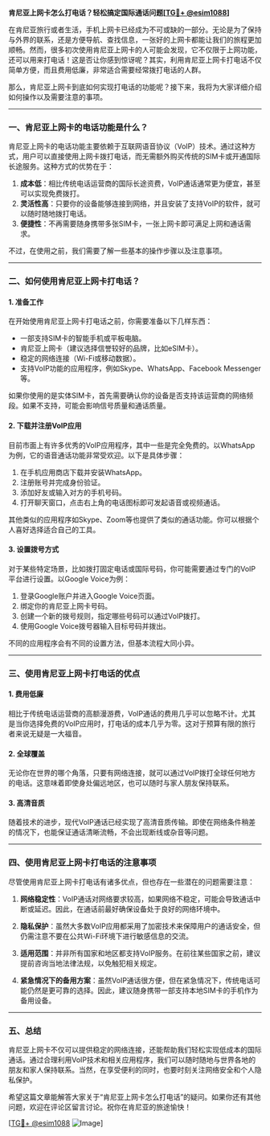 **肯尼亚上网卡怎么打电话？轻松搞定国际通话问题[[TG💪+ @esim1088](https://t.me/s/esim1088)]**

在肯尼亚旅行或者生活，手机上网卡已经成为不可或缺的一部分。无论是为了保持与外界的联系，还是方便导航、查找信息，一张好的上网卡都能让我们的旅程更加顺畅。然而，很多初次使用肯尼亚上网卡的人可能会发现，它不仅限于上网功能，还可以用来打电话！这是否让你感到惊讶呢？其实，利用肯尼亚上网卡打电话不仅简单方便，而且费用低廉，非常适合需要经常拨打电话的人群。

那么，肯尼亚上网卡到底如何实现打电话的功能呢？接下来，我将为大家详细介绍如何操作以及需要注意的事项。

---

### **一、肯尼亚上网卡的电话功能是什么？**

肯尼亚上网卡的电话功能主要依赖于互联网语音协议（VoIP）技术。通过这种方式，用户可以直接使用上网卡拨打电话，而无需额外购买传统的SIM卡或开通国际长途服务。这种方式的优势在于：

1. **成本低**：相比传统电话运营商的国际长途资费，VoIP通话通常更为便宜，甚至可以实现免费拨打。
2. **灵活性高**：只要你的设备能够连接到网络，并且安装了支持VoIP的软件，就可以随时随地拨打电话。
3. **便捷性**：不再需要随身携带多张SIM卡，一张上网卡即可满足上网和通话需求。

不过，在使用之前，我们需要了解一些基本的操作步骤以及注意事项。

---

### **二、如何使用肯尼亚上网卡打电话？**

#### **1. 准备工作**
在开始使用肯尼亚上网卡打电话之前，你需要准备以下几样东西：
- 一部支持SIM卡的智能手机或平板电脑。
- 肯尼亚上网卡（建议选择信誉较好的品牌，比如eSIM卡）。
- 稳定的网络连接（Wi-Fi或移动数据）。
- 支持VoIP功能的应用程序，例如Skype、WhatsApp、Facebook Messenger等。

如果你使用的是实体SIM卡，首先需要确认你的设备是否支持该运营商的网络频段。如果不支持，可能会影响信号质量和通话质量。

#### **2. 下载并注册VoIP应用**
目前市面上有许多优秀的VoIP应用程序，其中一些是完全免费的。以WhatsApp为例，它的语音通话功能非常受欢迎。以下是具体步骤：

1. 在手机应用商店下载并安装WhatsApp。
2. 注册账号并完成身份验证。
3. 添加好友或输入对方的手机号码。
4. 打开聊天窗口，点击右上角的电话图标即可发起语音或视频通话。

其他类似的应用程序如Skype、Zoom等也提供了类似的通话功能。你可以根据个人喜好选择适合自己的工具。

#### **3. 设置拨号方式**
对于某些特定场景，比如拨打固定电话或国际号码，你可能需要通过专门的VoIP平台进行设置。以Google Voice为例：

1. 登录Google账户并进入Google Voice页面。
2. 绑定你的肯尼亚上网卡号码。
3. 创建一个新的拨号规则，指定哪些号码可以通过VoIP拨打。
4. 使用Google Voice拨号器输入目标号码并拨出。

不同的应用程序会有不同的设置方法，但基本流程大同小异。

---

### **三、使用肯尼亚上网卡打电话的优点**

#### **1. 费用低廉**
相比于传统电话运营商的高额漫游费，VoIP通话的费用几乎可以忽略不计。尤其是当你选择免费的VoIP应用时，打电话的成本几乎为零。这对于预算有限的旅行者来说无疑是一大福音。

#### **2. 全球覆盖**
无论你在世界的哪个角落，只要有网络连接，就可以通过VoIP拨打全球任何地方的电话。这意味着即使身处偏远地区，也可以随时与家人朋友保持联系。

#### **3. 高清音质**
随着技术的进步，现代VoIP通话已经实现了高清音质传输。即使在网络条件稍差的情况下，也能保证通话清晰流畅，不会出现断线或杂音等问题。

---

### **四、使用肯尼亚上网卡打电话的注意事项**

尽管使用肯尼亚上网卡打电话有诸多优点，但也存在一些潜在的问题需要注意：

1. **网络稳定性**：VoIP通话对网络要求较高，如果网络不稳定，可能会导致通话中断或延迟。因此，在通话前最好确保设备处于良好的网络环境中。
   
2. **隐私保护**：虽然大多数VoIP应用都采用了加密技术来保障用户的通话安全，但仍需注意不要在公共Wi-Fi环境下进行敏感信息的交流。

3. **适用范围**：并非所有国家和地区都支持VoIP服务。在前往某些国家之前，建议提前咨询当地法律法规，以免触犯相关规定。

4. **紧急情况下的备用方案**：虽然VoIP通话很方便，但在紧急情况下，传统电话可能仍然是更可靠的选择。因此，建议随身携带一部支持本地SIM卡的手机作为备用设备。

---

### **五、总结**

肯尼亚上网卡不仅可以提供稳定的网络连接，还能帮助我们轻松实现低成本的国际通话。通过合理利用VoIP技术和相关应用程序，我们可以随时随地与世界各地的朋友和家人保持联系。当然，在享受便利的同时，也要时刻关注网络安全和个人隐私保护。

希望这篇文章能解答大家关于“肯尼亚上网卡怎么打电话”的疑问。如果你还有其他问题，欢迎在评论区留言讨论。祝你在肯尼亚的旅途愉快！

[[TG💪+ @esim1088](https://t.me/s/esim1088) ![Image](https://i.postimg.cc/4NQfJmqS/Snipaste-2025-05-13-00-14-12.png)]